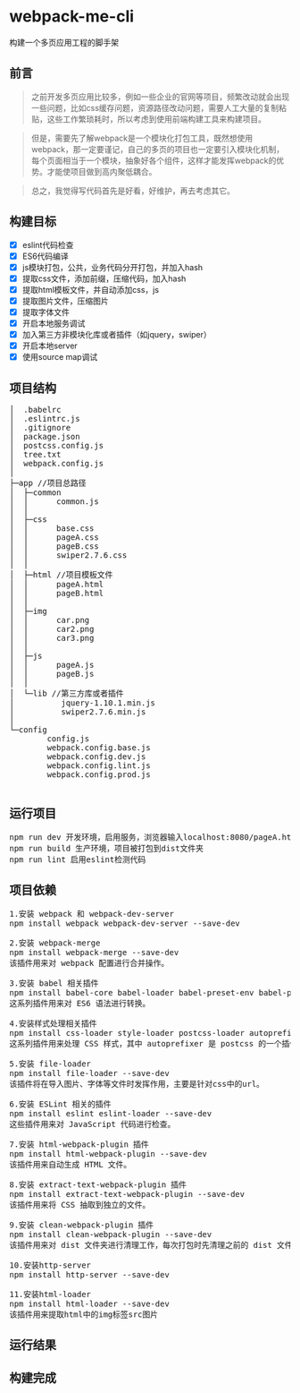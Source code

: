 # webpack-me-cli


构建一个多页应用工程的脚手架


## 前言

> 之前开发多页应用比较多，例如一些企业的官网等项目，频繁改动就会出现一些问题，比如css缓存问题，资源路径改动问题，需要人工大量的复制粘贴，这些工作繁琐耗时，所以考虑到使用前端构建工具来构建项目。

> 但是，需要先了解webpack是一个模块化打包工具，既然想使用webpack，那一定要谨记，自己的多页的项目也一定要引入模块化机制，每个页面相当于一个模块，抽象好各个组件，这样才能发挥webpack的优势。才能使项目做到高内聚低耦合。

> 总之，我觉得写代码首先是好看，好维护，再去考虑其它。
    

## 构建目标

- [x] eslint代码检查
- [x] ES6代码编译
- [x] js模块打包，公共，业务代码分开打包，并加入hash
- [x] 提取css文件，添加前缀，压缩代码，加入hash
- [x] 提取html模板文件，并自动添加css，js
- [x] 提取图片文件，压缩图片
- [x] 提取字体文件
- [x] 开启本地服务调试
- [x] 加入第三方非模块化库或者插件（如jquery，swiper）
- [x] 开启本地server
- [x] 使用source map调试

## 项目结构 

 <pre>
│  .babelrc
│  .eslintrc.js
│  .gitignore
│  package.json
│  postcss.config.js
│  tree.txt
│  webpack.config.js 
│  
├─app //项目总路径
│  ├─common
│  │      common.js
│  │      
│  ├─css
│  │      base.css
│  │      pageA.css
│  │      pageB.css
│  │      swiper2.7.6.css
│  │      
│  ├─html //项目模板文件
│  │      pageA.html
│  │      pageB.html
│  │      
│  ├─img
│  │      car.png
│  │      car2.png
│  │      car3.png
│  │      
│  ├─js
│  │      pageA.js
│  │      pageB.js
│  │      
│  └─lib //第三方库或者插件
│          jquery-1.10.1.min.js
│          swiper2.7.6.min.js
│          
└─config
        config.js
        webpack.config.base.js
        webpack.config.dev.js
        webpack.config.lint.js
        webpack.config.prod.js
 </pre>

         

## 运行项目

<pre>
npm run dev 开发环境，启用服务，浏览器输入localhost:8080/pageA.html
npm run build 生产环境，项目被打包到dist文件夹
npm run lint 启用eslint检测代码
</pre>

## 项目依赖
<pre>
1.安装 webpack 和 webpack-dev-server
npm install webpack webpack-dev-server --save-dev

2.安装 webpack-merge
npm install webpack-merge --save-dev
该插件用来对 webpack 配置进行合并操作。

3.安装 babel 相关插件
npm install babel-core babel-loader babel-preset-env babel-plugin-transform-es2015-spread --save-dev
这系列插件用来对 ES6 语法进行转换。

4.安装样式处理相关插件
npm install css-loader style-loader postcss-loader autoprefixer --save-dev
这系列插件用来处理 CSS 样式，其中 autoprefixer 是 postcss 的一个插件，用来自动给 CSS 样式添加前缀。

5.安装 file-loader
npm install file-loader --save-dev
该插件将在导入图片、字体等文件时发挥作用，主要是针对css中的url。

6.安装 ESLint 相关的插件
npm install eslint eslint-loader --save-dev
这些插件用来对 JavaScript 代码进行检查。

7.安装 html-webpack-plugin 插件
npm install html-webpack-plugin --save-dev
该插件用来自动生成 HTML 文件。

8.安装 extract-text-webpack-plugin 插件
npm install extract-text-webpack-plugin --save-dev
该插件用来将 CSS 抽取到独立的文件。

9.安装 clean-webpack-plugin 插件
npm install clean-webpack-plugin --save-dev
该插件用来对 dist 文件夹进行清理工作，每次打包时先清理之前的 dist 文件夹。

10.安装http-server
npm install http-server --save-dev

11.安装html-loader
npm install html-loader --save-dev
该插件用来提取html中的img标签src图片
</pre>
## 运行结果

## 构建完成



